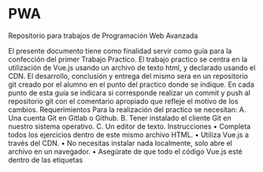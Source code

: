 # PWA
Repositorio para trabajos de Programación Web Avanzada

El presente documento tiene como finalidad servir como guía
para la confección del primer Trabajo Practico. El trabajo
practico se centra en la utilización de Vue.js usando un archivo
de texto html, y declarado usando el CDN.
El desarrollo, conclusión y entrega del mismo sera en un
repositorio git creado por el alumno en el punto del practico
donde se indique.
En cada punto de esta guía se indicara si corresponde
realizar un commit y push al repositorio git con el comentario
apropiado que refleje el motivo de los cambios.
Requerimientos
Para la realización del practico se necesitan:
A. Una cuenta Git en Gitlab o Github.
B. Tener instalado el cliente Git en nuestro sistema operativo.
C. Un editor de texto.
Instrucciones
• Completa todos los ejercicios dentro de este mismo archivo
HTML.
• Utiliza Vue.js a través del CDN.
• No necesitas instalar nada localmente, solo abre el archivo
en un navegador.
• Asegúrate de que todo el código Vue.js esté dentro de las
etiquetas <script> en la sección <body> de tu HTML.
Paso #1 – Creación repositorio
Crear un repositorio vacío en una de las plataformas
propuestas.
Clonar el repositorio localmente y crear dentro una carpeta
con el nombre “practico01”.
Hacer un commit y un push de los cambios. Como mensaje del
commit utilizar la descripción del paso actual, en este caso
“Creación repositorio”. Esto aplica, con el comentario adecuado, a
todos los commits que se hagan en el resto del practico.
Paso #2 - Información de Perfil Simple
(Interpolación)
Crea una aplicación Vue que muestre la información de un usuario.
Requisitos:
Declara las siguientes variables en el data de tu instancia
Vue:
nombre: "Ana García"
edad: 30
ciudad: "Tupungato"
Muestra estas variables en el HTML utilizando interpolación
({{ }}).
Añade un párrafo que diga "Hola, mi nombre es [nombre], tengo
[edad] años y vivo en [ciudad]."
Resultado Esperado:
Nombre: Ana García
Edad: 30
Ciudad: Madrid
Hola, mi nombre es Ana García, tengo 30 años y vivo en Tupungato.
Se debe realizar un commit y un push de los cambios al
repositorio.
Paso #3 – Contador Interactivo (Interpolación y
Eventos)
Crea un contador que pueda incrementarse y decrementarse.
Requisitos:
Declara una variable contador inicializada en 0 en el data.
Muestra el valor actual de contador en el HTML.
Crea un botón "Incrementar" que al hacer click aumente el contador
en 1.
Crea un botón "Decrementar" que al hacer click disminuya el
contador en 1.
Resultado Esperado:
Un texto que diga "Contador: 0" y dos botones. Al hacer click, el número debe
actualizarse.
Hacer un commit y un push de los cambios realizados.
Paso #4 – Lista de Tareas con Conteo y Estado
(Propiedades Computadas, Interpolación, Eventos)
Crea una lista de tareas simple donde puedas añadir tareas y ver
cuántas tareas tienes y cuántas están pendientes.
Requisitos:
• Declara una variable nuevaTarea vacía ('') en el data.
• Declara un array tareas en el data. Cada tarea debe ser un
objeto con id, texto y completada (booleano). Ejemplo: [{ id:
1, texto: 'Aprender Vue', completada: false }].
• Muestra la lista de tareas en el HTML. Para cada tarea,
muestra su texto y un checkbox que refleje su estado
completada.
• Crea un input de texto y un botón "Añadir Tarea". Al hacer
click, la tarea de nuevaTarea debe añadirse al array tareas
con un ID único y completada: false. Luego, limpia el input
nuevaTarea.
• Utiliza una propiedad computada llamada tareasPendientes que
devuelva el número de tareas donde completada es false.
• Utiliza una propiedad computada llamada totalTareas que
devuelva el número total de tareas.
• Muestra en el HTML el "Total de Tareas:" y "Tareas
Pendientes:".
• Al marcar o desmarcar el checkbox de una tarea, el estado
completada de esa tarea en el array tareas debe actualizarse.
Resultado Esperado:
Un input y un botón para añadir tareas. Una lista de tareas (con su texto y
checkbox). Un contador de "Total de Tareas" y "Tareas Pendientes" que se
actualizan automáticamente.
Hacer un commit y un push de los cambios realizados.